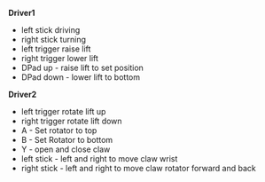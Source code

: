 **Driver1**
- left stick driving 
- right stick turning 
- left trigger raise lift 
- right trigger lower lift
- DPad up - raise lift to set position
- DPad down - lower lift to bottom


**Driver2**
- left trigger rotate lift up 
- right trigger rotate lift down 
- A - Set rotator to top
- B - Set Rotator to bottom
- Y - open and close claw
- left stick - left and right to move claw wrist
- right stick - left and right to move claw rotator forward and back
